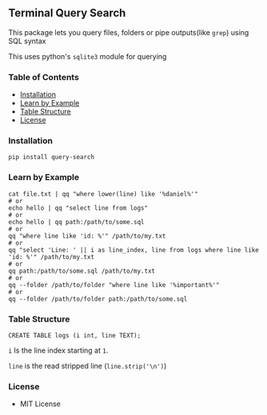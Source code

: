## Terminal Query Search

This package lets you query files, folders or pipe outputs(like `grep`) using SQL syntax

This uses python's `sqlite3` module for querying

### Table of Contents
- [Installation](#installation) <!-- - [Quick Start](#quick-start) -->
- [Learn by Example](#learn-by-example) 
- [Table Structure](#table-structure)
- [License](#license)

### Installation

`pip install query-search`

### Learn by Example

```shell
cat file.txt | qq "where lower(line) like '%daniel%'"
# or
echo hello | qq "select line from logs"
# or
echo hello | qq path:/path/to/some.sql
# or
qq "where line like 'id: %'" /path/to/my.txt
# or 
qq "select 'Line: ' || i as line_index, line from logs where line like 'id: %'" /path/to/my.txt
# or 
qq path:/path/to/some.sql /path/to/my.txt
# or
qq --folder /path/to/folder "where line like '%important%'"
# or
qq --folder /path/to/folder path:/path/to/some.sql
```

### Table Structure

`CREATE TABLE logs (i int, line TEXT);`

`i` Is the line index starting at `1`.

`line` is the read stripped line (`line.strip('\n')`)

### License
* MIT License